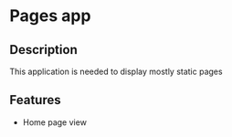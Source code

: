 # Pages app

## Description
This application is needed to display mostly static pages

## Features
- Home page view
